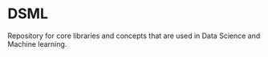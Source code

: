 # DSML
Repository for core libraries and concepts that are used in Data Science and Machine learning.
